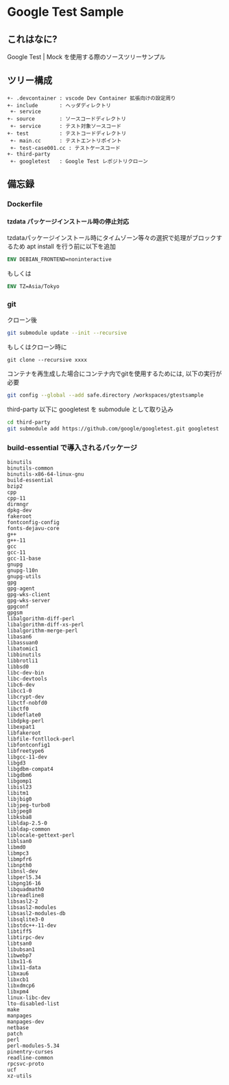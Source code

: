 # Google Test Sample

## これはなに?

Google Test | Mock を使用する際のソースツリーサンプル

## ツリー構成

```
+- .devcontainer : vscode Dev Container 拡張向けの設定周り
+- include       : ヘッダディレクトリ
 +- service
+- source        : ソースコードディレクトリ
 +- service      : テスト対象ソースコード
+- test          : テストコードディレクトリ
 +- main.cc      : テストエントリポイント
 +- test-case001.cc : テストケースコード
+- third-party 
 +- googletest   : Google Test レポジトリクローン 
```


## 備忘録

### Dockerfile

#### tzdata パッケージインストール時の停止対応

tzdataパッケージインストール時にタイムゾーン等々の選択で処理がブロックするため
apt install を行う前に以下を追加

```Dockerfile
ENV DEBIAN_FRONTEND=noninteractive

```

もしくは

```Dockerfile
ENV TZ=Asia/Tokyo
```

### git

クローン後

```sh
git submodule update --init --recursive
```

もしくはクローン時に

```
git clone --recursive xxxx
```

コンテナを再生成した場合にコンテナ内でgitを使用するためには, 以下の実行が必要

```sh
git config --global --add safe.directory /workspaces/gtestsample
```

third-party 以下に googletest を submodule として取り込み

```sh
cd third-party
git submodule add https://github.com/google/googletest.git googletest
```

### build-essential で導入されるパッケージ

```
binutils
binutils-common
binutils-x86-64-linux-gnu
build-essential
bzip2
cpp
cpp-11
dirmngr
dpkg-dev
fakeroot
fontconfig-config
fonts-dejavu-core
g++
g++-11
gcc
gcc-11
gcc-11-base
gnupg
gnupg-l10n
gnupg-utils
gpg
gpg-agent
gpg-wks-client
gpg-wks-server
gpgconf
gpgsm
libalgorithm-diff-perl
libalgorithm-diff-xs-perl
libalgorithm-merge-perl
libasan6
libassuan0
libatomic1
libbinutils
libbrotli1
libbsd0
libc-dev-bin
libc-devtools
libc6-dev
libcc1-0
libcrypt-dev
libctf-nobfd0
libctf0
libdeflate0
libdpkg-perl
libexpat1
libfakeroot
libfile-fcntllock-perl
libfontconfig1
libfreetype6
libgcc-11-dev
libgd3
libgdbm-compat4
libgdbm6
libgomp1
libisl23
libitm1
libjbig0
libjpeg-turbo8
libjpeg8
libksba8
libldap-2.5-0
libldap-common
liblocale-gettext-perl
liblsan0
libmd0
libmpc3
libmpfr6
libnpth0
libnsl-dev
libperl5.34
libpng16-16
libquadmath0
libreadline8
libsasl2-2
libsasl2-modules
libsasl2-modules-db
libsqlite3-0
libstdc++-11-dev
libtiff5
libtirpc-dev
libtsan0
libubsan1
libwebp7
libx11-6
libx11-data
libxau6
libxcb1
libxdmcp6
libxpm4
linux-libc-dev
lto-disabled-list
make
manpages
manpages-dev
netbase
patch
perl
perl-modules-5.34
pinentry-curses
readline-common
rpcsvc-proto
ucf
xz-utils
```
